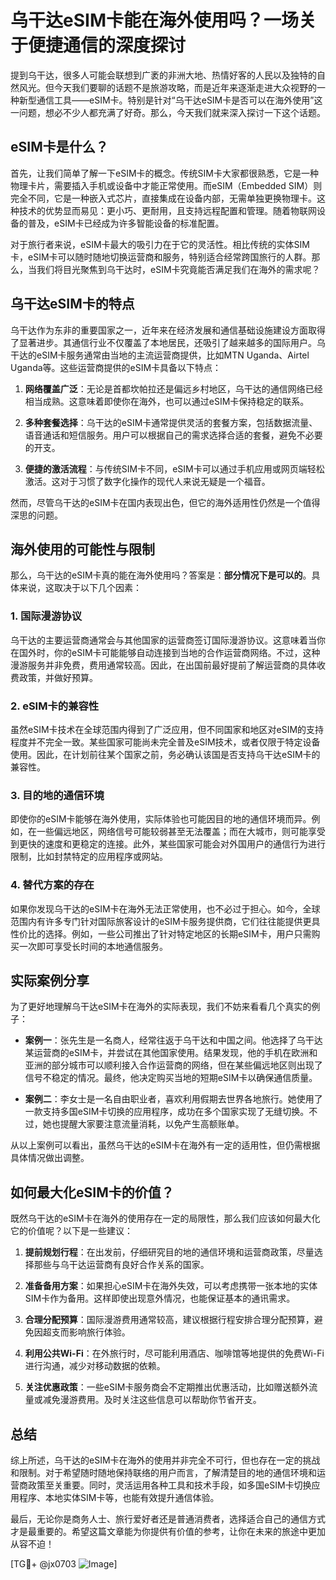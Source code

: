 # 乌干达eSIM卡能在海外使用吗？一场关于便捷通信的深度探讨

提到乌干达，很多人可能会联想到广袤的非洲大地、热情好客的人民以及独特的自然风光。但今天我们要聊的话题不是旅游攻略，而是近年来逐渐走进大众视野的一种新型通信工具——eSIM卡。特别是针对“乌干达eSIM卡是否可以在海外使用”这一问题，想必不少人都充满了好奇。那么，今天我们就来深入探讨一下这个话题。

## eSIM卡是什么？

首先，让我们简单了解一下eSIM卡的概念。传统SIM卡大家都很熟悉，它是一种物理卡片，需要插入手机或设备中才能正常使用。而eSIM（Embedded SIM）则完全不同，它是一种嵌入式芯片，直接集成在设备内部，无需单独更换物理卡。这种技术的优势显而易见：更小巧、更耐用，且支持远程配置和管理。随着物联网设备的普及，eSIM卡已经成为许多智能设备的标准配置。

对于旅行者来说，eSIM卡最大的吸引力在于它的灵活性。相比传统的实体SIM卡，eSIM卡可以随时随地切换运营商和服务，特别适合经常跨国旅行的人群。那么，当我们将目光聚焦到乌干达时，eSIM卡究竟能否满足我们在海外的需求呢？

## 乌干达eSIM卡的特点

乌干达作为东非的重要国家之一，近年来在经济发展和通信基础设施建设方面取得了显著进步。其通信行业不仅覆盖了本地居民，还吸引了越来越多的国际用户。乌干达的eSIM卡服务通常由当地的主流运营商提供，比如MTN Uganda、Airtel Uganda等。这些运营商提供的eSIM卡具备以下特点：

1. **网络覆盖广泛**：无论是首都坎帕拉还是偏远乡村地区，乌干达的通信网络已经相当成熟。这意味着即使你在海外，也可以通过eSIM卡保持稳定的联系。
   
2. **多种套餐选择**：乌干达的eSIM卡通常提供灵活的套餐方案，包括数据流量、语音通话和短信服务。用户可以根据自己的需求选择合适的套餐，避免不必要的开支。

3. **便捷的激活流程**：与传统SIM卡不同，eSIM卡可以通过手机应用或网页端轻松激活。这对于习惯了数字化操作的现代人来说无疑是一个福音。

然而，尽管乌干达的eSIM卡在国内表现出色，但它的海外适用性仍然是一个值得深思的问题。

## 海外使用的可能性与限制

那么，乌干达的eSIM卡真的能在海外使用吗？答案是：**部分情况下是可以的**。具体来说，这取决于以下几个因素：

### 1. **国际漫游协议**

乌干达的主要运营商通常会与其他国家的运营商签订国际漫游协议。这意味着当你在国外时，你的eSIM卡可能能够自动连接到当地的合作运营商网络。不过，这种漫游服务并非免费，费用通常较高。因此，在出国前最好提前了解运营商的具体收费政策，并做好预算。

### 2. **eSIM卡的兼容性**

虽然eSIM卡技术在全球范围内得到了广泛应用，但不同国家和地区对eSIM的支持程度并不完全一致。某些国家可能尚未完全普及eSIM技术，或者仅限于特定设备使用。因此，在计划前往某个国家之前，务必确认该国是否支持乌干达eSIM卡的兼容性。

### 3. **目的地的通信环境**

即使你的eSIM卡能够在海外使用，实际体验也可能因目的地的通信环境而异。例如，在一些偏远地区，网络信号可能较弱甚至无法覆盖；而在大城市，则可能享受到更快的速度和更稳定的连接。此外，某些国家可能会对外国用户的通信行为进行限制，比如封禁特定的应用程序或网站。

### 4. **替代方案的存在**

如果你发现乌干达的eSIM卡在海外无法正常使用，也不必过于担心。如今，全球范围内有许多专门针对国际旅客设计的eSIM卡服务提供商，它们往往能提供更具性价比的选择。例如，一些公司推出了针对特定地区的长期eSIM卡，用户只需购买一次即可享受长时间的本地通信服务。

## 实际案例分享

为了更好地理解乌干达eSIM卡在海外的实际表现，我们不妨来看看几个真实的例子：

- **案例一**：张先生是一名商人，经常往返于乌干达和中国之间。他选择了乌干达某运营商的eSIM卡，并尝试在其他国家使用。结果发现，他的手机在欧洲和亚洲的部分城市可以顺利接入合作运营商的网络，但在某些偏远地区则出现了信号不稳定的情况。最终，他决定购买当地的短期eSIM卡以确保通信质量。

- **案例二**：李女士是一名自由职业者，喜欢利用假期去世界各地旅行。她使用了一款支持多国eSIM卡切换的应用程序，成功在多个国家实现了无缝切换。不过，她也提醒大家要注意流量消耗，以免产生高额账单。

从以上案例可以看出，虽然乌干达的eSIM卡在海外有一定的适用性，但仍需根据具体情况做出调整。

## 如何最大化eSIM卡的价值？

既然乌干达的eSIM卡在海外的使用存在一定的局限性，那么我们应该如何最大化它的价值呢？以下是一些建议：

1. **提前规划行程**：在出发前，仔细研究目的地的通信环境和运营商政策，尽量选择那些与乌干达运营商有良好合作关系的国家。

2. **准备备用方案**：如果担心eSIM卡在海外失效，可以考虑携带一张本地的实体SIM卡作为备用。这样即使出现意外情况，也能保证基本的通讯需求。

3. **合理分配预算**：国际漫游费用通常较高，建议根据行程安排合理分配预算，避免因超支而影响旅行体验。

4. **利用公共Wi-Fi**：在外旅行时，尽可能利用酒店、咖啡馆等地提供的免费Wi-Fi进行沟通，减少对移动数据的依赖。

5. **关注优惠政策**：一些eSIM卡服务商会不定期推出优惠活动，比如赠送额外流量或减免漫游费用。及时关注这些信息可以帮助你节省开支。

## 总结

综上所述，乌干达的eSIM卡在海外的使用并非完全不可行，但也存在一定的挑战和限制。对于希望随时随地保持联络的用户而言，了解清楚目的地的通信环境和运营商政策至关重要。同时，灵活运用各种工具和技术手段，如多国eSIM卡切换应用程序、本地实体SIM卡等，也能有效提升通信体验。

最后，无论你是商务人士、旅行爱好者还是普通消费者，选择适合自己的通信方式才是最重要的。希望这篇文章能为你提供有价值的参考，让你在未来的旅途中更加从容不迫！

[TG💪+ @jx0703 ![Image](https://github.com/user-attachments/assets/dbca1d08-cadb-493c-b0ec-ad6f7a83f270)]